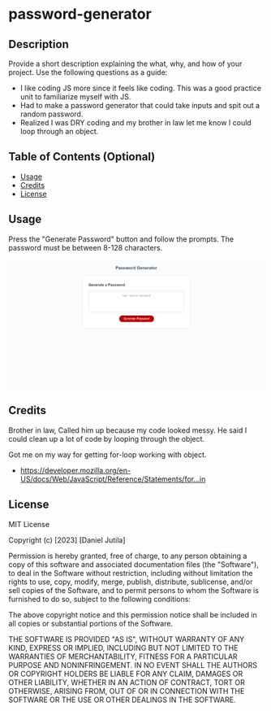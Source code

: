 # password-generator

## Description

Provide a short description explaining the what, why, and how of your project. Use the following questions as a guide:

- I like coding JS more since it feels like coding. This was a good practice unit to familiarize myself with JS.
- Had to make a password generator that could take inputs and spit out a random password.
- Realized I was DRY coding and my brother in law let me know I could loop through an object.

## Table of Contents (Optional)

- [Usage](#usage)
- [Credits](#credits)
- [License](#license)

## Usage

Press the "Generate Password" button and follow the prompts. The password must be between 8-128 characters.

  ![alt text](Images/Capture.PNG)

## Credits

Brother in law, Called him up because my code looked messy. He said I could clean up a lot of code by looping through the object.

Got me on my way for getting for-loop working with object. 
- https://developer.mozilla.org/en-US/docs/Web/JavaScript/Reference/Statements/for...in


## License

MIT License

Copyright (c) [2023] [Daniel Jutila]

Permission is hereby granted, free of charge, to any person obtaining a copy
of this software and associated documentation files (the "Software"), to deal
in the Software without restriction, including without limitation the rights
to use, copy, modify, merge, publish, distribute, sublicense, and/or sell
copies of the Software, and to permit persons to whom the Software is
furnished to do so, subject to the following conditions:

The above copyright notice and this permission notice shall be included in all
copies or substantial portions of the Software.

THE SOFTWARE IS PROVIDED "AS IS", WITHOUT WARRANTY OF ANY KIND, EXPRESS OR
IMPLIED, INCLUDING BUT NOT LIMITED TO THE WARRANTIES OF MERCHANTABILITY,
FITNESS FOR A PARTICULAR PURPOSE AND NONINFRINGEMENT. IN NO EVENT SHALL THE
AUTHORS OR COPYRIGHT HOLDERS BE LIABLE FOR ANY CLAIM, DAMAGES OR OTHER
LIABILITY, WHETHER IN AN ACTION OF CONTRACT, TORT OR OTHERWISE, ARISING FROM,
OUT OF OR IN CONNECTION WITH THE SOFTWARE OR THE USE OR OTHER DEALINGS IN THE
SOFTWARE.
